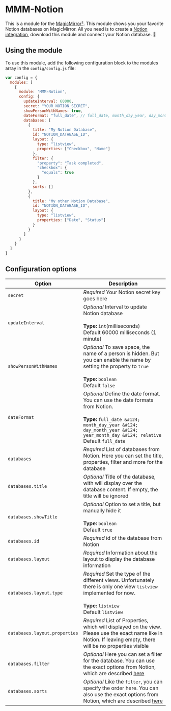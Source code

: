 # MMM-Notion

This is a module for the [MagicMirror²](https://github.com/MichMich/MagicMirror/).
This module shows you your favorite Notion databases on MagicMirror. All you need is to create a [Notion integration](https://www.notion.com/my-integrations), download this module and connect your Notion database. :raised_hands:

## Using the module

To use this module, add the following configuration block to the modules array in the `config/config.js` file:

```js
var config = {
  modules: [
    {
      module: 'MMM-Notion',
      config: {
        updateInterval: 60000,
        secret: "YOUR_NOTION_SECRET",
        showPersonWithNames: true,
        dateFormat: "full_date", // full_date, month_day_year, day_month_year, year_month_day, relative
        databases: [
          {
            title: "My Notion Database",
            id: "NOTION_DATABASE_ID",
            layout: {
              type: "listview",
              properties: ["Checkbox", "Name"]
            },
            filter: {
              "property": "Task completed",
              "checkbox": {
                "equals": true
              }
            },
            sorts: []
          },
          {
            title: "My other Notion Database",
            id: "NOTION_DATABASE_ID",
            layout: {
              type: "listview",
              properties: ["Date", "Status"]
            }
          }
        ]
      }
    }
  ]
}
```

## Configuration options

| Option                        | Description                                                                                                                                                                                                          |
|-------------------------------|----------------------------------------------------------------------------------------------------------------------------------------------------------------------------------------------------------------------|
| `secret`                      | *Required* Your Notion secret key goes here                                                                                                                                                                          |
| `updateInterval`              | *Optional* Interval to update Notion database <br><br>**Type:** `int`(milliseconds) <br>Default 60000 milliseconds (1 minute)                                                                                        |
| `showPersonWithNames`         | *Optional* To save space, the name of a person is hidden. But you can enable the name by setting the property to `true` <br><br>**Type:** `boolean` <br>Default `false`                                              |
| `dateFormat`                  | *Optional* Define the date format. You can use the date formats from Notion. <br><br>**Type:** `full_date &#124; month_day_year &#124; day_month_year &#124; year_month_day &#124; relative` <br>Default `full_date` |
| `databases`                   | *Required* List of databases from Notion. Here you can set the title, properties, filter and more for the database                                                                                                   |
| `databases.title`             | *Optional* Title of the database, with will display over the database content. If empty, the title will be ignored                                                                                                   |
| `databases.showTitle`         | *Optional* Option to set a title, but manually hide it <br><br>**Type:** `boolean`<br>Default `true`                                                                                                                 |
| `databases.id`                | *Required* id of the database from Notion                                                                                                                                                                            |
| `databases.layout`            | *Required* Information about the layout to display the database information                                                                                                                                          |
| `databases.layout.type`       | *Required* Set the type of the different views. Unfortunately there is only one view `listview` implemented for now. <br><br>**Type:** `listview`<br>Default `listview`                                              |
| `databases.layout.properties` | *Required* List of Properties, which will displayed on the view. Please use the exact name like in Notion. If leaving empty, there will be no properties visible                                                     |
| `databases.filter`            | *Optional* Here you can set a filter for the database. You can use the exact options from Notion, which are described [here](https://developers.notion.com/reference/post-database-query-filter)                     |
| `databases.sorts`             | *Optional* Like the `filter`, you can specify the order here. You can also use the exact options from Notion, which are described [here](https://developers.notion.com/reference/post-database-query-sort)           |

